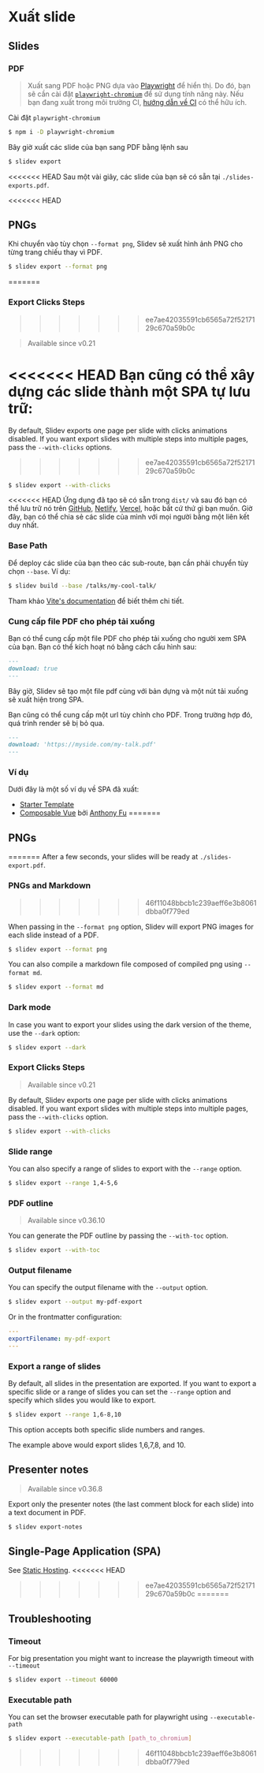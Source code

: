 # Xuất slide

## Slides

### PDF

> Xuất sang PDF hoặc PNG dựa vào [Playwright](https://playwright.dev) để hiển thị. Do đó, bạn sẽ cần cài đặt [`playwright-chromium`](https://playwright.dev/docs/installation#download-single-browser-binary) để sử dụng tính năng này.
> Nếu bạn đang xuất trong môi trường CI, [hướng dẫn về CI](https://playwright.dev/docs/ci) có thể hữu ích.

Cài đặt `playwright-chromium`

```bash
$ npm i -D playwright-chromium
```

Bây giờ xuất các slide của bạn sang PDF bằng lệnh sau

```bash
$ slidev export
```

<<<<<<< HEAD
Sau một vài giây, các slide của bạn sẽ có sẵn tại `./slides-exports.pdf`.

<<<<<<< HEAD
## PNGs

Khi chuyển vào tùy chọn `--format png`, Slidev sẽ xuất hình ảnh PNG cho từng trang chiếu thay vì PDF.

```bash
$ slidev export --format png
```
=======
### Export Clicks Steps
>>>>>>> ee7ae42035591cb6565a72f5217129c670a59b0c

> Available since v0.21

<<<<<<< HEAD
Bạn cũng có thể xây dựng các slide thành một SPA tự lưu trữ:
=======
By default, Slidev exports one page per slide with clicks animations disabled. If you want export slides with multiple steps into multiple pages, pass the `--with-clicks` options.
>>>>>>> ee7ae42035591cb6565a72f5217129c670a59b0c

```bash
$ slidev export --with-clicks
```

<<<<<<< HEAD
Ứng dụng đã tạo sẽ có sẵn trong `dist/` và sau đó bạn có thể lưu trữ nó trên [GitHub](https://pages.github.com/), [Netlify](https://netlify.app/), [Vercel](https://vercel.com/), hoặc bất cứ thứ gì bạn muốn. Giờ đây, bạn có thể chia sẻ các slide của mình với mọi người bằng một liên kết duy nhất.

### Base Path

Để deploy các slide của bạn theo các sub-route, bạn cần phải chuyển tùy chọn `--base`. Ví dụ:

```bash
$ slidev build --base /talks/my-cool-talk/
```

Tham khảo [Vite's documentation](https://vitejs.dev/guide/build.html#public-base-path) để biết thêm chi tiết.

### Cung cấp file PDF cho phép tải xuống

Bạn có thể cung cấp một file PDF cho phép tải xuống cho người xem SPA của bạn. Bạn có thể kích hoạt nó bằng cách cấu hình sau:

```md
---
download: true
---
```

Bây giờ, Slidev sẽ tạo một file pdf cùng với bản dựng và một nút tải xuống sẽ xuất hiện trong SPA.

Bạn cũng có thể cung cấp một url tùy chỉnh cho PDF. Trong trường hợp đó, quá trình render sẽ bị bỏ qua.

```md
---
download: 'https://myside.com/my-talk.pdf'
---
```

### Ví dụ

Dưới đây là một số ví dụ về SPA đã xuất:

- [Starter Template](https://sli.dev/demo/starter)
- [Composable Vue](https://talks.antfu.me/2021/composable-vue) bởi [Anthony Fu](https://github.com/antfu)
=======
## PNGs
=======
After a few seconds, your slides will be ready at `./slides-export.pdf`.

### PNGs and Markdown
>>>>>>> 46f11048bbcb1c239aeff6e3b8061dbba0f779ed

When passing in the `--format png` option, Slidev will export PNG images for each slide instead of a PDF.

```bash
$ slidev export --format png
```

You can also compile a markdown file composed of compiled png using `--format md`.

```bash
$ slidev export --format md
```

### Dark mode

In case you want to export your slides using the dark version of the theme, use the `--dark` option:

```bash
$ slidev export --dark
```

### Export Clicks Steps

> Available since v0.21

By default, Slidev exports one page per slide with clicks animations disabled. If you want export slides with multiple steps into multiple pages, pass the `--with-clicks` option.

```bash
$ slidev export --with-clicks
```

### Slide range

You can also specify a range of slides to export with the `--range` option.

```bash
$ slidev export --range 1,4-5,6
```

### PDF outline

> Available since v0.36.10

You can generate the PDF outline by passing the `--with-toc` option.

```bash
$ slidev export --with-toc
```

### Output filename

You can specify the output filename with the `--output` option.

```bash
$ slidev export --output my-pdf-export
```

Or in the frontmatter configuration:

```yaml
---
exportFilename: my-pdf-export
---
```

### Export a range of slides

By default, all slides in the presentation are exported. If you want to export a specific slide or a range of slides you can set the `--range` option and specify which slides you would like to export. 

```bash
$ slidev export --range 1,6-8,10
```

This option accepts both specific slide numbers and ranges.

The example above would export slides 1,6,7,8, and 10. 

## Presenter notes

> Available since v0.36.8

Export only the presenter notes (the last comment block for each slide) into a text document in PDF.

```bash
$ slidev export-notes
```

## Single-Page Application (SPA)

See [Static Hosting](/guide/hosting).
<<<<<<< HEAD
>>>>>>> ee7ae42035591cb6565a72f5217129c670a59b0c
=======

## Troubleshooting

### Timeout

For big presentation you might want to increase the playwrigth timeout with `--timeout`

```bash
$ slidev export --timeout 60000
```

### Executable path

You can set the browser executable path for playwright using `--executable-path`

```bash
$ slidev export --executable-path [path_to_chromium]
```
>>>>>>> 46f11048bbcb1c239aeff6e3b8061dbba0f779ed

